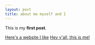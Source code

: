 ```yaml
---
layout: post
title: about me myself and I
---
```


This is my **first post**.

[Here's a website I like](http://seriouseats.com)
[Hey y'all, this is me!](https://taylornicole5.github.io/taylornicole5/_images/taylor-chambers-smiling-at-camera.jpg)
